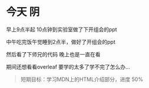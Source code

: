 # 今天 阴

早上9点半起 10点钟到实验室做了下开组会的ppt

中午吃完饭午觉睡到2点半，做好了开组会的ppt

然后看了下师兄的代码  晚上也是一直在看

期间还想看看overleaf  要学的太多了学不完了怎么办...

>短期目标：学习MDN上的HTML介绍部分，进度 50%
